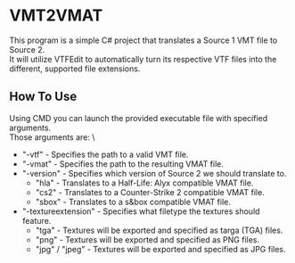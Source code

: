 # VMT2VMAT
This program is a simple C# project that translates a Source 1 VMT file to Source 2. \
It will utilize VTFEdit to automatically turn its respective VTF files into the different, supported file extensions.

## How To Use
Using CMD you can launch the provided executable file with specified arguments. \
Those arguments are: \
- "-vtf" - Specifies the path to a valid VMT file.
- "-vmat" - Specifies the path to the resulting VMAT file.
- "-version" - Specifies which version of Source 2 we should translate to.
  - "hla" - Translates to a Half-Life: Alyx compatible VMAT file.
  - "cs2" - Translates to a Counter-Strike 2 compatible VMAT file.
  - "sbox" - Translates to a s&box compatible VMAT file.
- "-textureextension" - Specifies what filetype the textures should feature.
    - "tga" - Textures will be exported and specified as targa (TGA) files.
    - "png" - Textures will be exported and specified as PNG files.
    - "jpg" / "jpeg" - Textures will be exported and specified as JPG files.
